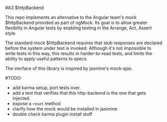 #A3 $httpBackend 

This repo implements an alternative to the Angular team's mock $httpBackend provided as part of ngMock. Its goal is to allow greater flexibilty in Angular tests by enabling testing in the Arrange, Act, Assert style.

The standard mock $httpBackend requires that stub responses are declared before the system under test is invoked. Although it's not impossible to write tests in this way, this results in harder-to-read tests, and limits the ability to apply useful patterns to specs.

The inerface of this library is inspired by jasmine's mock-ajax.

#TODO:
* add karma setup, port tests over.
* add a test that verifies that this http-backend is the one that gets injected.
* expose a `reset` method
* clarify how the mock would be installed in jasimine
* double check karma plugin install stuff